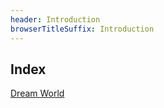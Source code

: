 ```yaml
---
header: Introduction
browserTitleSuffix: Introduction
---
```


## Index
[Dream World](./dream-world)
